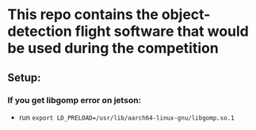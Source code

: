 # This repo contains the object-detection flight software that would be used during the competition

## Setup:




### If you get libgomp error on jetson:
- run `export LD_PRELOAD=/usr/lib/aarch64-linux-gnu/libgomp.so.1`